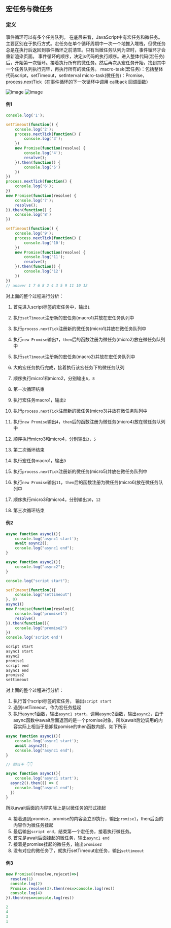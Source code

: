 <!-- 宏任务与微任务.md -->
## 宏任务与微任务
### 定义
事件循环可以有多个任务队列。
在底层来看，JavaScript中有宏任务和微任务。
主要区别在于执行方式。宏任务在单个循环周期中一次一个地推入堆栈，但微任务总是在执行后返回到事件循环之前清空。只有当微任务队列为空时，事件循环才会重新渲染页面。
事件循环的顺序，决定js代码的执行顺序。进入整体代码(宏任务)后，开始第一次循环。接着执行所有的微任务。然后再次从宏任务开始，找到其中一个任务队列执行完毕，再执行所有的微任务。
macro-task(宏任务)：包括整体代码script，setTimeout，setInterval
micro-task(微任务)：Promise，process.nextTick（在事件循环的下一次循环中调用 callback 回调函数）

![image](https://github.com/AddJunZ/Front-End/blob/master/img/eventloop.png)
![image](https://github.com/AddJunZ/Front-End/blob/master/img/eventloop-detail.png)


#### 例1
```js
console.log('1');

setTimeout(function() {
    console.log('2');
    process.nextTick(function() {
        console.log('3');
    })
    new Promise(function(resolve) {
        console.log('4');
        resolve();
    }).then(function() {
        console.log('5')
    })
})
process.nextTick(function() {
    console.log('6');
})
new Promise(function(resolve) {
    console.log('7');
    resolve();
}).then(function() {
    console.log('8')
})

setTimeout(function() {
    console.log('9');
    process.nextTick(function() {
        console.log('10');
    })
    new Promise(function(resolve) {
        console.log('11');
        resolve();
    }).then(function() {
        console.log('12')
    })
})
// answer 1 7 6 8 2 4 3 5 9 11 10 12
```
对上面的整个过程进行分析：

1. 首先进入script标签的宏任务中，输出```1```
2. 执行```setTimeout```注册新的宏任务(macro1)并放在宏任务队列中
3. 执行```process.nextTick```注册新的微任务(micro1)并放在微任务队列中
4. 执行```new Promise```输出```7```，```then```后的函数注册为微任务(micro2)放在微任务队列中
5. 执行```setTimeout```注册新的宏任务(macro2)并放在宏任务队列中
6. 大的宏任务执行完成，接着执行该宏任务下的微任务队列
7. 顺序执行micro1和micro2，分别输出```6```，```8```
8. 第一次循环结束

1. 执行宏任务macro1，输出```2```
2. 执行```process.nextTick```注册新的微任务(micro3)并放在微任务队列中
3. 执行```new Promise```输出```4```，```then```后的函数注册为微任务(micro4)放在微任务队列中
4. 顺序执行micro3和micro4，分别输出```3```，```5```
5. 第二次循环结束

1. 执行宏任务macro1，输出```9```
2. 执行```process.nextTick```注册新的微任务(micro5)并放在微任务队列中
3. 执行```new Promise```输出```11```，```then```后的函数注册为微任务(micro6)放在微任务队列中
4. 顺序执行micro3和micro4，分别输出```10```，```12```
5. 第三次循环结束


#### 例2
```js
async function async1(){
	console.log('async1 start');
	await async2();
	console.log("async1 end");
}

async function async2(){
	console.log("async2");
}

console.log("script start");

setTimeout(function(){
	console.log("settimeout")
}, 0)
async1()
new Promise(function(resolve){
	console.log('promise1')
	resolve()
}).then(function(){
	console.log("promise2")
})
console.log('script end')
```

```js
script start
async1 start
async2
promise1
script end
async1 end
promise2
settimeout
```

对上面的整个过程进行分析：

1. 执行首个script标签的宏任务， 输出```script start```
2. 遇到setTimeout，作为宏任务挂起
3. 执行async1函数，输出```async1 start```，调用async2函数，输出```async2```，由于async函数中await后面返回的是一个promise对象，所以await后边调用的内容实际上相当于是卸载pomise的then函数内部，如下所示

```js
async function async1(){
	console.log('async1 start');
	await async2();
	console.log("async1 end");
}

// 相当于 👇👇

async function async1(){
	console.log('async1 start');
  async2().then(() => {
    console.log("async1 end");
  })
}
```

所以await后面的内容实际上是以微任务的形式挂起

4. 接着遇到promise，promise的内容会立即执行，输出```promise1```，then后面的内容作为微任务挂起
5. 最后输出```script end```，结束第一个宏任务，接着执行微任务。
6. 首先是await后面挂起的微任务，输出```async1 end```
7. 接着是promise挂起的微任务，输出```promise2```
8. 没有对应的微任务了，就执行setTimeout宏任务，输出```settimeout```


#### 例3
```js
new Promise((resolve,rejecet)=>{
  resolve(1)
  console.log(2)
  Promise.resolve(3).then(res=>console.log(res))
  console.log(4)
}).then(res=>console.log(res))
```
```js
2
4
3
1
```